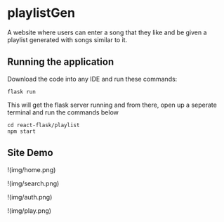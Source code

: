 # playlistGen

A website where users can enter a song that they like and be given a playlist generated with songs similar to it. 

## Running the application 

Download the code into any IDE and run these commands: 
```
flask run
```
This will get the flask server running and from there, open up a seperate terminal and run the commands below 

```
cd react-flask/playlist
npm start
```

## Site Demo  
!(img/home.png)


!(img/search.png)


!(img/auth.png)


!(img/play.png)
